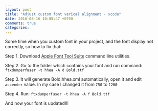 ```yaml
---
layout: post
title: "Adjust custom font verical alignment - xcode"
date: 2016-08-16 10:05:47 +0700
comments: true
categories: 
---
```

Some time when you custom font in your project, and the font display not correctly, so how to fix that:

Step 1. Download [Apple Font Tool Suite](https://developer.apple.com/fonts/) command line utilities.

Step 2. Go to the folder which contains your font and run command:
`ftxdumperfuser -t hhea -A d Bold.ttf`

Step 3. It will generate Bold.hhea.xml automatically, open it and edit `ascender` value. In my case I changed it from `750` to `1200`

Step 4. Run: `ftxdumperfuser -t hhea -A f Bold.ttf`

And now your font is updated!!!